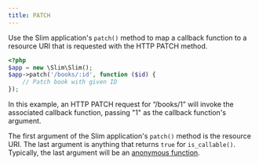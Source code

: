 ```yaml
---
title: PATCH
---
```

Use the Slim application's `patch()` method to map a callback function to a resource URI that is requested with
the HTTP PATCH method.

```php
<?php
$app = new \Slim\Slim();
$app->patch('/books/:id', function ($id) {
    // Patch book with given ID
});
```

In this example, an HTTP PATCH request for “/books/1” will invoke the associated callback function, passing "1" as
the callback function's argument.

The first argument of the Slim application's `patch()` method is the resource URI. The last argument is anything that
returns `true` for `is_callable()`. Typically, the last argument will be an [anonymous function][anon-func].

[anon-func]: http://php.net/manual/en/functions.anonymous.php
